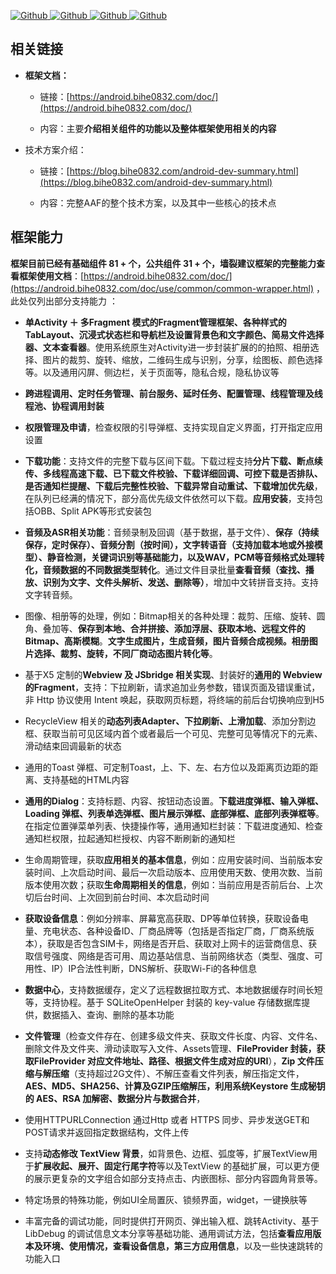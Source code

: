 [ ![Github](https://img.shields.io/badge/bihe0832-AndroidAppFactory-brightgreen?style=social) ](https://github.com/bihe0832/AndroidAppFactory)
[ ![Github](https://img.shields.io/github/last-commit/bihe0832/AndroidAppFactory) ](https://github.com/bihe0832/AndroidAppFactory)
[ ![Github](https://img.shields.io/github/stars/bihe0832/AndroidAppFactory?style=social) ](https://github.com/bihe0832/AndroidAppFactory)
[ ![Github](https://img.shields.io/bitbucket/issues/bihe0832/AndroidAppFactory) ](https://github.com/bihe0832/AndroidAppFactory)

## 相关链接

- **框架文档：**

    - 链接：[https://android.bihe0832.com/doc/](https://android.bihe0832.com/doc/)
    
    - 内容：主要**介绍相关组件的功能以及整体框架使用相关的内容**

- 技术方案介绍：

    - 链接：[https://blog.bihe0832.com/android-dev-summary.html](https://blog.bihe0832.com/android-dev-summary.html)
    
    - 内容：完整AAF的整个技术方案，以及其中一些核心的技术点
	

## 框架能力

**框架目前已经有基础组件 81 + 个，公共组件 31 + 个，墙裂建议框架的完整能力查看框架使用文档**：[https://android.bihe0832.com/doc/](https://android.bihe0832.com/doc/use/common/common-wrapper.html) ，此处仅列出部分支持能力 ：

- **单Activity ＋ 多Fragment 模式的Fragment管理框架、各种样式的TabLayout、沉浸式状态栏和导航栏及设置背景色和文字颜色、简易文件选择器、文本查看器**。使用系统原生对Activity进一步封装扩展的的拍照、相册选择、图片的裁剪、旋转、缩放，二维码生成与识别，分享，绘图板、颜色选择等。以及通用闪屏、侧边栏，关于页面等，隐私合规，隐私协议等

- **跨进程调用、定时任务管理、前台服务、延时任务、配置管理、线程管理及线程池、协程调用封装**

- **权限管理及申请**，检查权限的引导弹框、支持实现自定义界面，打开指定应用设置

- **下载功能**：支持文件的完整下载与区间下载。下载过程支持**分片下载、断点续传、多线程高速下载、已下载文件校验、下载详细回调、可控下载是否排队、是否通知栏提醒、下载后完整性校验、下载异常自动重试、下载增加优先级**，在队列已经满的情况下，部分高优先级文件依然可以下载。**应用安装**，支持包括OBB、Split APK等形式安装包

- **音频及ASR相关功能**：音频录制及回调（基于数据，基于文件）、**保存（持续保存，定时保存）、音频分割（按时间），文字转语音（支持加载本地或外接模型）、静音检测，关键词识别等基础能力，以及WAV，PCM等音频格式处理转化，音频数据的不同数据类型转化**。通过文件目录批量**查看音频（查找、播放、识别为文字、文件头解析、发送、删除等）**，增加中文转拼音支持。支持文字转音频。

- 图像、相册等的处理，例如：Bitmap相关的各种处理：裁剪、压缩、旋转、圆角、叠加等、**保存到本地、合并拼接、添加浮层、获取本地、远程文件的Bitmap、高斯模糊**。**文字生成图片，生成音频，图片音频合成视频。相册图片选择、裁剪、旋转，不同厂商动态图片转化等**。

- 基于X5 定制的**Webview 及 JSbridge 相关实现**、封装好的**通用的 Webview 的Fragment**，支持：下拉刷新，请求追加业务参数，错误页面及错误重试，非 Http 协议使用 Intent 唤起，获取网页标题，将终端的前后台切换响应到H5

- RecycleView 相关的**动态列表Adapter、下拉刷新、上滑加载**、添加分割边框、获取当前可见区域内首个或者最后一个可见、完整可见等情况下的元素、滑动结束回调最新的状态

- 通用的Toast 弹框、可定制Toast，上、下、左、右方位以及距离页边距的距离、支持基础的HTML内容

- **通用的Dialog**：支持标题、内容、按钮动态设置。**下载进度弹框、输入弹框、Loading 弹框、列表单选弹框、图片展示弹框、底部弹框、底部列表弹框等**。在指定位置弹菜单列表、快捷操作等，通用通知栏封装：下载进度通知、检查通知栏权限，拉起通知栏授权、内容不断刷新的通知栏

- 生命周期管理，获取**应用相关的基本信息**，例如：应用安装时间、当前版本安装时间、上次启动时间、最后一次启动版本、应用使用天数、使用次数、当前版本使用次数；获取**生命周期相关的信息**，例如：当前应用是否前后台、上次切后台时间、上次回到前台时间、本次启动时间

- **获取设备信息**：例如分辨率、屏幕宽高获取、DP等单位转换，获取设备电量、充电状态、各种设备ID、厂商品牌等（包括是否指定厂商，厂商系统版本），获取是否包含SIM卡，网络是否开启、获取对上网卡的运营商信息、获取信号强度、网络是否可用、周边基站信息、当前网络状态（类型、强度、可用性、IP）IP合法性判断，DNS解析、获取Wi-Fi的各种信息

- **数据中心**，支持数据缓存，定义了远程数据拉取方式、本地数据缓存时间长短等，支持协程。基于 SQLiteOpenHelper 封装的 key-value 存储数据库提供，数据插入、查询、删除的基本功能

- **文件管理**（检查文件存在、创建多级文件夹、获取文件长度、内容、文件名、删除文件及文件夹、滑动读取写入文件、Assets管理、**FileProvider 封装，获取FileProvider 对应文件地址、路径、根据文件生成对应的URI**），**Zip 文件压缩与解压缩**（支持超过2G文件）、不解压查看文件列表，解压指定文件，**AES、MD5、SHA256、计算及GZIP压缩解压，利用系统Keystore 生成秘钥的 AES、RSA 加解密、数据分片与数据合并**，

- 使用HTTPURLConnection 通过Http 或者 HTTPS 同步、异步发送GET和POST请求并返回指定数据结构，文件上传

- 支持**动态修改 TextView 背景**，如背景色、边框、弧度等，扩展TextView用于**扩展收起、展开、固定行尾字符**等以及TextView 的基础扩展，可以更方便的展示更复杂的文字组合如部分支持点击、内嵌图标、部分内容圆角背景等。

- 特定场景的特殊功能，例如UI全局置灰、锁频界面，widget，一键换肤等

- 丰富完备的调试功能，同时提供打开网页、弹出输入框、跳转Activity、基于 LibDebug 的调试信息文本分享等基础功能、通用调试方法，包括**查看应用版本及环境、使用情况，查看设备信息，第三方应用信息**，以及一些快速跳转的功能入口

